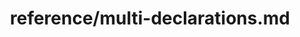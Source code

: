---
title: reference/multi-declarations.md
showAuthorInfo: false
redirect_path: https://kotlinlang.org/docs/multi-declarations.html
---